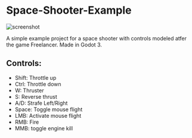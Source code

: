 # Space-Shooter-Example

![screenshot](https://raw.githubusercontent.com/Sockstah/Space-Shooter-Example/master/screenshot.png)

A simple example project for a space shooter with controls modeled atfer the game Freelancer. Made in Godot 3.

## Controls:
- Shift: Throttle up
- Ctrl: Throttle down
- W: Thruster
- S: Reverse thrust
- A/D: Strafe Left/Right
- Space: Toggle mouse flight
- LMB: Activate mouse flight
- RMB: Fire
- MMB: toggle engine kill
